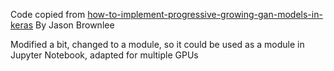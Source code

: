 Code copied from [how-to-implement-progressive-growing-gan-models-in-keras](https://machinelearningmastery.com/how-to-implement-progressive-growing-gan-models-in-keras/) By Jason Brownlee

Modified a bit, changed to a module, so it could be used as a module in Jupyter Notebook, adapted for multiple GPUs